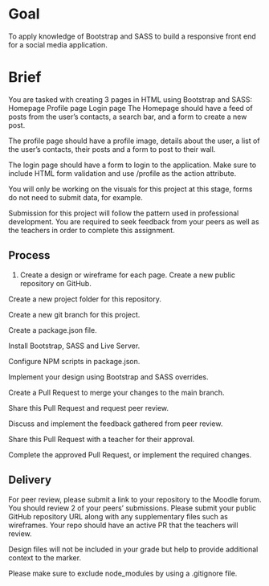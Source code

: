 # Goal
To apply knowledge of Bootstrap and SASS to build a responsive front end for a social media application.
# Brief
You are tasked with creating 3 pages in HTML using Bootstrap and SASS:
Homepage
Profile page
Login page
The Homepage should have a feed of posts from the user’s contacts, a search bar, and a form to create a new post.

The profile page should have a profile image, details about the user, a list of the user’s contacts, their posts and a form to post to their wall.

The login page should have a form to login to the application. Make sure to include HTML form validation and use /profile as the action attribute.

You will only be working on the visuals for this project at this stage, forms do not need to submit data, for example.

Submission for this project will follow the pattern used in professional development. You are required to seek feedback from your peers as well as the teachers in order to complete this assignment.

## Process
1. Create a design or wireframe for each page.
Create a new public repository on GitHub.

Create a new project folder for this repository.

Create a new git branch for this project.

Create a package.json file.

Install Bootstrap, SASS and Live Server.

Configure NPM scripts in package.json.

Implement your design using Bootstrap and SASS overrides.

Create a Pull Request to merge your changes to the main branch.

Share this Pull Request and request peer review.

Discuss and implement the feedback gathered from peer review.

Share this Pull Request with a teacher for their approval.

Complete the approved Pull Request, or implement the required changes.

## Delivery
For peer review, please submit a link to your repository to the Moodle forum. You should review 2 of your peers’ submissions.
Please submit your public GitHub repository URL along with any supplementary files such as wireframes. Your repo should have an active PR that the teachers will review.

Design files will not be included in your grade but help to provide additional context to the marker.

Please make sure to exclude node_modules by using a .gitignore file.
